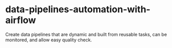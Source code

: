 # data-pipelines-automation-with-airflow
Create data pipelines that are dynamic and built from reusable tasks, can be monitored, and allow easy quality check.
